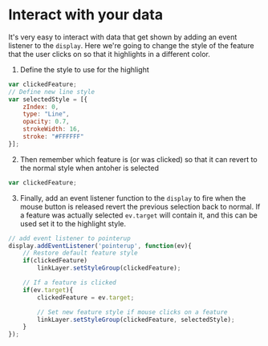 # Interact with your data

It's very easy to interact with data that get shown by adding an event listener to the `display`.
Here we're going to change the style of the feature that the user clicks on so that it highlights
in a different color.

1. Define the style to use for the highlight
```javascript
var clickedFeature;
// Define new line style
var selectedStyle = [{
    zIndex: 0,
    type: "Line",
    opacity: 0.7,
    strokeWidth: 16,
    stroke: "#FFFFFF"
}];
```

2. Then remember which feature is (or was clicked) so that it can revert to the normal style when
antoher is selected
```javascript
var clickedFeature;
```

3. Finally, add an event listener function to the `display` to fire when the mouse button is released
 revert the previous selection back to normal. If a feature was actually selected `ev.target` will
 contain it, and this can be used set it to the highlight style.
```javascript
// add event listener to pointerup
display.addEventListener('pointerup', function(ev){
	// Restore default feature style
	if(clickedFeature)
		linkLayer.setStyleGroup(clickedFeature);

	// If a feature is clicked
	if(ev.target){
		clickedFeature = ev.target;

		// Set new feature style if mouse clicks on a feature
		linkLayer.setStyleGroup(clickedFeature, selectedStyle);
	}
});
```
